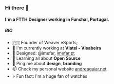 ### Hi there 👋

#### I'm a FTTH Designer working in Funchal, Portugal.

##### BIO

- 🇵🇹 Founder of Weaver eSports;
- 🏢 I'm currently working at **Viatel - Visabeira**
- 💅 Designed: @imefar, [imefar.pt](https://www.imefar.pt)
- 🌱 Learning all about **Open Source**
- 💬 Ping me about **design**, **branding**
- 📫 Check my personal website [andreaguiar.net](https://www.andreaguiar.net)
- ⚡️ Fun fact: I'm a huge fan of watches
